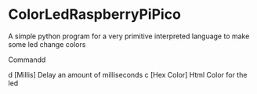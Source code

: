 # ColorLedRaspberryPiPico
A simple python program for a very primitive interpreted language to make some led change colors


Commandd

d [Millis]    Delay an amount of milliseconds
c [Hex Color]  Html Color for the led
